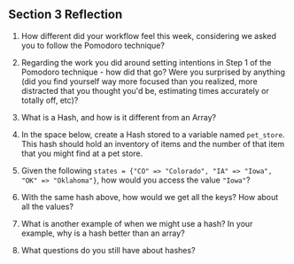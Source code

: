 ## Section 3 Reflection

1. How different did your workflow feel this week, considering we asked you to follow the Pomodoro technique?

2. Regarding the work you did around setting intentions in Step 1 of the Pomodoro technique - how did that go? Were you surprised by anything (did you find yourself way more focused than you realized, more distracted that you thought you'd be, estimating times accurately or totally off, etc)?

3. What is a Hash, and how is it different from an Array?

4. In the space below, create a Hash stored to a variable named `pet_store`.  This hash should hold an inventory of items and the number of that item that you might find at a pet store.

5. Given the following `states = {"CO" => "Colorado", "IA" => "Iowa", "OK" => "Oklahoma"}`, how would you access the value `"Iowa"`?

6. With the same hash above, how would we get all the keys?  How about all the values?

7. What is another example of when we might use a hash?  In your example, why is a hash better than an array?

8. What questions do you still have about hashes?